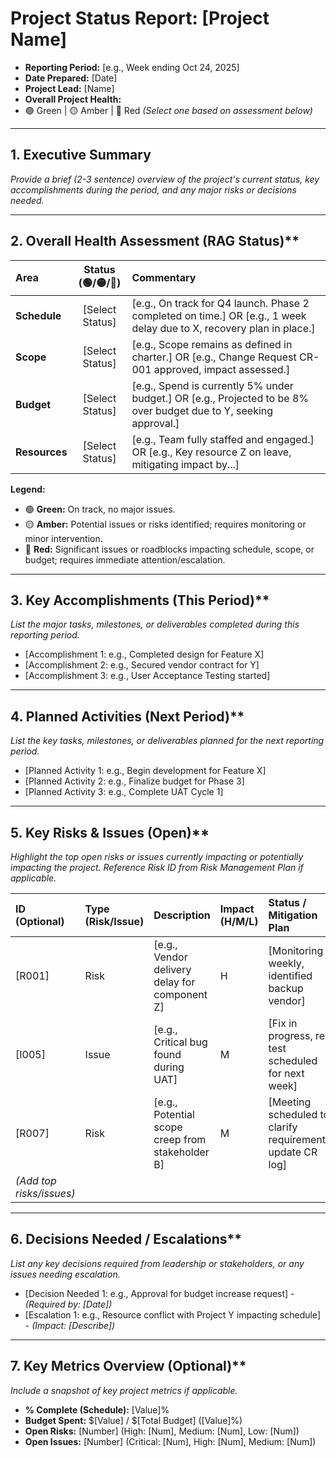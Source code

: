 # Project Status Report: [Project Name]

* **Reporting Period:** [e.g., Week ending Oct 24, 2025]
* **Date Prepared:** [Date]
* **Project Lead:** [Name]
* **Overall Project Health:** 
* 🟢 Green | 🟡 Amber | 🔴 Red _(Select one based on assessment below)_

---

## 1. Executive Summary

_Provide a brief (2-3 sentence) overview of the project's current status, key accomplishments during the period, and any major risks or decisions needed._

---

## 2. Overall Health Assessment (RAG Status)**

| Area         | Status (🟢/🟡/🔴) | Commentary                                                                                                |
| :----------- | :--------------: | :-------------------------------------------------------------------------------------------------------- |
| **Schedule** | [Select Status]  | [e.g., On track for Q4 launch. Phase 2 completed on time.] OR [e.g., 1 week delay due to X, recovery plan in place.] |
| **Scope** | [Select Status]  | [e.g., Scope remains as defined in charter.] OR [e.g., Change Request CR-001 approved, impact assessed.]      |
| **Budget** | [Select Status]  | [e.g., Spend is currently 5% under budget.] OR [e.g., Projected to be 8% over budget due to Y, seeking approval.] |
| **Resources**| [Select Status]  | [e.g., Team fully staffed and engaged.] OR [e.g., Key resource Z on leave, mitigating impact by...]       |

**Legend:**
* 🟢 **Green:** On track, no major issues.
* 🟡 **Amber:** Potential issues or risks identified; requires monitoring or minor intervention.
* 🔴 **Red:** Significant issues or roadblocks impacting schedule, scope, or budget; requires immediate attention/escalation.

---

## 3. Key Accomplishments (This Period)**

_List the major tasks, milestones, or deliverables completed during this reporting period._

* [Accomplishment 1: e.g., Completed design for Feature X]
* [Accomplishment 2: e.g., Secured vendor contract for Y]
* [Accomplishment 3: e.g., User Acceptance Testing started]

---

## 4. Planned Activities (Next Period)**

_List the key tasks, milestones, or deliverables planned for the next reporting period._

* [Planned Activity 1: e.g., Begin development for Feature X]
* [Planned Activity 2: e.g., Finalize budget for Phase 3]
* [Planned Activity 3: e.g., Complete UAT Cycle 1]

---

## 5. Key Risks & Issues (Open)**

_Highlight the top open risks or issues currently impacting or potentially impacting the project. Reference Risk ID from Risk Management Plan if applicable._

| ID (Optional) | Type (Risk/Issue) | Description                                         | Impact (H/M/L) | Status / Mitigation Plan                                    | Owner       | Due Date   |
| :------------ | :---------------- | :-------------------------------------------------- | :------------- | :---------------------------------------------------------- | :---------- | :--------- |
| [R001]        | Risk              | [e.g., Vendor delivery delay for component Z]     | H              | [Monitoring weekly, identified backup vendor]               | [Name]      | [N/A]      |
| [I005]        | Issue             | [e.g., Critical bug found during UAT]             | M              | [Fix in progress, re-test scheduled for next week]          | [Name]      | [Date]     |
| [R007]        | Risk              | [e.g., Potential scope creep from stakeholder B]  | M              | [Meeting scheduled to clarify requirements, update CR log] | [Proj Lead] | [N/A]      |
| *(Add top risks/issues)* |                   |                                                     |                |                                                             |             |            |

---

## 6. Decisions Needed / Escalations**

_List any key decisions required from leadership or stakeholders, or any issues needing escalation._

* [Decision Needed 1: e.g., Approval for budget increase request] - _(Required by: [Date])_
* [Escalation 1: e.g., Resource conflict with Project Y impacting schedule] - _(Impact: [Describe])_

---

## 7. Key Metrics Overview (Optional)**

_Include a snapshot of key project metrics if applicable._

* **% Complete (Schedule):** [Value]%
* **Budget Spent:** $[Value] / $[Total Budget] ([Value]%)
* **Open Risks:** [Number] (High: [Num], Medium: [Num], Low: [Num])
* **Open Issues:** [Number] (Critical: [Num], High: [Num], Medium: [Num])